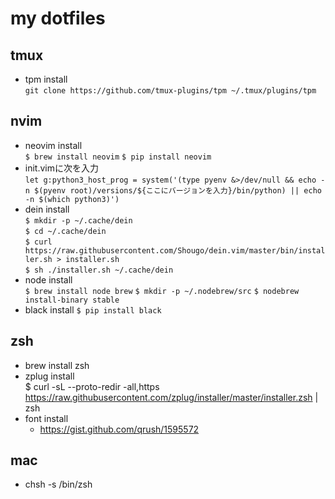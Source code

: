 # my dotfiles
## tmux
- tpm install  
`git clone https://github.com/tmux-plugins/tpm ~/.tmux/plugins/tpm`
## nvim
- neovim install  
`$ brew install neovim` 
`$ pip install neovim`  
- init.vimに次を入力  
`let g:python3_host_prog = system('(type pyenv &>/dev/null && echo -n $(pyenv root)/versions/${ここにバージョンを入力}/bin/python) || echo -n $(which python3)')`  
- dein install  
`$ mkdir -p ~/.cache/dein`  
`$ cd ~/.cache/dein`  
`$ curl https://raw.githubusercontent.com/Shougo/dein.vim/master/bin/installer.sh > installer.sh`  
`$ sh ./installer.sh ~/.cache/dein`  
- node install  
`$ brew install node brew`
`$ mkdir -p ~/.nodebrew/src`
`$ nodebrew install-binary stable`
- black install
`$ pip install black`
## zsh
- brew install zsh
- zplug install  
    $ curl -sL --proto-redir -all,https https://raw.githubusercontent.com/zplug/installer/master/installer.zsh | zsh
- font install  
  - https://gist.github.com/qrush/1595572

## mac
- chsh -s /bin/zsh
